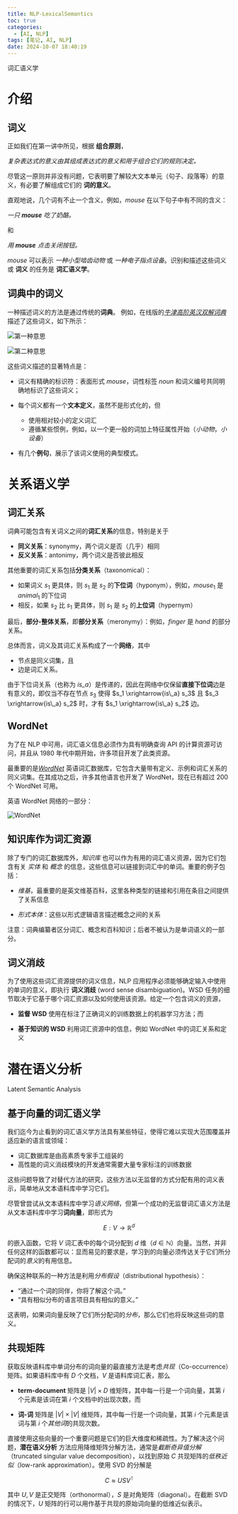 ```yaml
---
title: NLP-LexicalSemantics
toc: true
categories:
  - [AI, NLP]
tags: [笔记, AI, NLP]
date: 2024-10-07 18:40:19
---
```


词汇语义学

<!-- more -->

# 介绍

## 词义

正如我们在第一讲中所见，根据 **组合原则**，

*复杂表达式的意义由其组成表达式的意义和用于组合它们的规则决定。*

尽管这一原则并非没有问题，它表明要了解较大文本单元（句子、段落等）的意义，有必要了解组成它们的 **词的意义**。

直观地说，几个词有不止一个含义，例如，*mouse* 在以下句子中有不同的含义：

*一只 **mouse** 吃了奶酪。*

和

*用 **mouse** 点击关闭按钮。*

*mouse* 可以表示 *一种小型啮齿动物* 或 *一种电子指点设备*。识别和描述这些词义或 **词义** 的任务是 **词汇语义学**。

## 词典中的词义

一种描述词义的方法是通过传统的**词典**。
例如，在线版的[*牛津高阶英汉双解词典*](https://www.oxfordlearnersdictionaries.com/definition/english/mouse_1?q=mouse) 描述了这些词义，如下所示：

![第一种意思](oald_mouse1.jpg)

![第二种意思](oald_mouse2.jpg)

这些词义描述的显著特点是：

- 词义有精确的标识符：表面形式 *mouse*，词性标签 *noun* 和词义编号共同明确地标识了这些词义；

- 每个词义都有一个**文本定义**，虽然不是形式化的，但

  - 使用相对较小的定义词汇
  - 遵循某些惯例，例如，以一个更一般的词加上特征属性开始（*小动物*，*小设备*）

- 有几个**例句**，展示了该词义使用的典型模式。

# 关系语义学

## 词汇关系

词典可能包含有关词义之间的**词汇关系**的信息，特别是关于

- **同义关系**：synonymy，两个词义是否（几乎）相同
- **反义关系**：antonimy，两个词义是否彼此相反

其他重要的词汇关系包括**分类关系**（taxonomical）：

- 如果词义 $s_1$ 更具体，则 $s_1$ 是 $s_2$ 的**下位词**（hyponym），例如，$mouse_1$ 是 $animal_1$ 的下位词
- 相反，如果 $s_2$ 比 $s_1$ 更具体，则 $s_1$ 是 $s_2$ 的**上位词**（hypernym）

最后，**部分-整体关系**，即**部分关系**（meronymy）：例如，*finger* 是 *hand* 的部分关系。

总体而言，词义及其词汇关系构成了一个**网络**，其中

- 节点是同义词集，且
- 边是词汇关系。

由于下位词关系（也称为 *is_a*）是传递的，因此在网络中仅保留**直接下位词**边是有意义的，即仅当不存在节点 $s_3$ 使得 $s_1 \xrightarrow{is\_a} s_3$ 且 $s_3 \xrightarrow{is\_a} s_2$ 时，才有 $s_1 \xrightarrow{is\_a} s_2$ 边。

## WordNet

为了在 NLP 中可用，词汇语义信息必须作为具有明确查询 API 的计算资源可访问，并且从 1980 年代中期开始，许多项目开发了此类资源。

最重要的是[*WordNet*](https://wordnet.princeton.edu/) 英语词汇数据库，它包含大量带有定义、示例和词汇关系的同义词集。在其成功之后，许多其他语言也开发了 WordNet，现在已有超过 200 个 WordNet 可用。

英语 WordNet 网络的一部分：

![WordNet](wn.jpg)

## 知识库作为词汇资源

除了专门的词汇数据库外，*知识库* 也可以作为有用的词汇语义资源，因为它们包含有关 *实体* 和 *概念* 的信息，这些信息可以链接到词汇中的单词。重要的例子包括：

- *维基*，最重要的是英文维基百科，这里各种类型的链接和引用在条目之间提供了关系信息

- *形式本体*：这些以形式逻辑语言描述概念之间的关系

注意：词典编纂者区分词汇、概念和百科知识；后者不被认为是单词语义的一部分。

## 词义消歧

为了使用这些词汇资源提供的词义信息，NLP 应用程序必须能够确定输入中使用的单词的意义，即执行 **词义消歧** (word sense disambiguation)。WSD 任务的细节取决于它基于哪个词汇资源以及如何使用该资源。给定一个包含词义的资源，

- **监督 WSD** 使用在标注了正确词义的训练数据上的机器学习方法；而

- **基于知识的 WSD** 利用词汇资源中的信息，例如 WordNet 中的词汇关系和定义

# 潜在语义分析

Latent Semantic Analysis

## 基于向量的词汇语义学

我们迄今为止看到的词汇语义学方法具有某些特征，使得它难以实现大范围覆盖并适应新的语言或领域：

- 词汇数据库是由高素质专家手工组装的
- 高性能的词义消歧模块的开发通常需要大量专家标注的训练数据

这些问题导致了对替代方法的研究，这些方法以无监督的方式分配有用的词义表示，简单地从文本语料库中学习它们。

尽管曾尝试从文本语料库中学习*语义网络*，但第一个成功的无监督词汇语义方法是从文本语料库中学习**词向量**，即形式为

$$E: V \rightarrow \mathbb{R}^d$$

的嵌入函数，它将 $V$ 词汇表中的每个词分配到 $d$ 维（$d\in \mathbb N$）向量。当然，并非任何这样的函数都可以：显而易见的要求是，学习到的向量必须传达关于它们所分配词的*意义*的有用信息。

确保这种联系的一种方法是利用*分布假设*（distributional hypothesis）：

- “通过一个词的同伴，你将了解这个词。”
- “具有相似分布的语言项目具有相似的意义。”

这表明，如果词向量反映了它们所分配词的*分布*，那么它们也将反映这些词的意义。

## 共现矩阵

获取反映语料库中单词分布的词向量的最直接方法是考虑*共现*（Co-occurrence）矩阵。如果语料库中有 $D$ 个文档，$V$ 是语料库词汇表，那么

- **term-document** 矩阵是 $|V|\times D$ 维矩阵，其中每一行是一个词向量，其第 $i$ 个元素是该词在第 $i$ 个文档中的出现次数，而

- **词-词** 矩阵是 $|V|\times |V|$ 维矩阵，其中每一行是一个词向量，其第 $i$ 个元素是该词与第 $i$ 个*其他词*的共现次数。

直接使用这些向量的一个重要问题是它们的巨大维度和稀疏性。为了解决这个问题，**潜在语义分析** 方法应用降维矩阵分解方法，通常是*截断奇异值分解*（truncated singular value decomposition），以找到原始 $C$ 共现矩阵的*低秩近似*（low-rank approximation）。使用 SVD 的分解是

$$C \approx USV^\intercal$$

其中 $U,V$ 是正交矩阵（orthonormal），$S$ 是对角矩阵（diagonal）。在截断 SVD 的情况下，$U$ 矩阵的行可以用作基于共现的原始词向量的低维近似表示。
